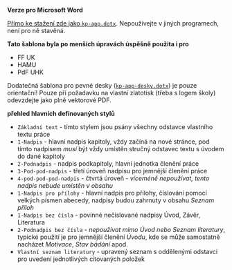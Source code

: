 **Verze pro Microsoft Word**

[Přímo ke stažení zde jako `kp-app.dotx`](./kp-app.dotx?raw=true). Nepoužívejte
v&nbsp;jiných programech, není pro ně stavěná.

**Tato šablona byla po menších úpravách úspěšně použita i&nbsp;pro**
* FF UK
* HAMU
* PdF UHK

Dodatečná šablona pro pevné desky ([`kp-app-desky.dotx`](./kp-app-desky.dotx?raw=true)) je
pouze orientační! Pouze při&nbsp;požadavku na&nbsp;vlastní zlatotisk (třeba
s&nbsp;logem školy) odevzdejte jako plně vektorové PDF.

**přehled hlavních definovaných stylů**

* `Základní text` - tímto stylem jsou psány všechny odstavce vlastního textu
práce
* `1-Nadpis` - hlavní nadpis kapitoly, vždy začíná na nové stránce, pod tímto
nadpisem *musí* být vždy umístěn stručný odstavec textu s&nbsp;úvodem do dané
kapitoly
* `2-Podnadpis` - nadpis podkapitoly, hlavní jednotka členění práce
* `3-Pod-pod-nadpis` - třetí úroveň nadpisu pro&nbsp;jemnější členění práce
* `4-pod-pod-pod-nadpis` - čtvrtá úroveň - *víceméně nepoužívat, tento nadpis
nebude umístěn v&nbsp;obsahu*
* `1-Nadpis pro přílohy` - hlavní nadpis pro přílohy, číslování pomocí velkých
písmen abecedy, nadpisy budou zahrnuty v&nbsp;obsahu *Seznam příloh*
* `1-Nadpis bez čísla` - povinné nečíslované nadpisy Úvod, Závěr, Literatura
* `2-Podnadpis bez čísla` - *nepoužívat mimo Úvod nebo Seznam literatury*,
typické použití je pro&nbsp;jemnější členění *Úvodu*, kde se může samostatně
nacházet *Motivace*, *Stav bádání* apod.
* `Vlastní seznam literatury` - upravený seznam s oddělenými odstavci
pro&nbsp;uvedení jednotlivých citovaných položek
